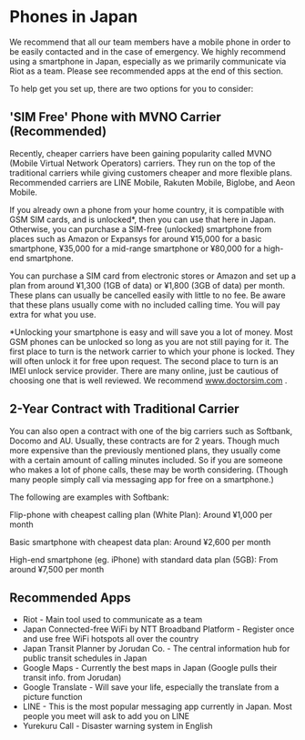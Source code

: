 # Phones in Japan

We recommend that all our team members have a mobile phone in order to be easily contacted and in the case of emergency. We highly recommend using a smartphone in Japan, especially as we primarily communicate via Riot as a team. Please see recommended apps at the end of this section.

To help get you set up, there are two options for you to consider:

## 'SIM Free' Phone with MVNO Carrier (Recommended)

Recently, cheaper carriers have been gaining popularity called MVNO (Mobile Virtual Network Operators) carriers. They run on the top of the traditional carriers while giving customers cheaper and more flexible plans. Recommended carriers are LINE Mobile, Rakuten Mobile, Biglobe, and Aeon Mobile.

If you already own a phone from your home country, it is compatible with GSM SIM cards, and is unlocked*, then you can use that here in Japan. Otherwise, you can purchase a SIM-free (unlocked) smartphone from places such as Amazon or Expansys for around ¥15,000 for a basic smartphone, ¥35,000 for a mid-range smartphone or ¥80,000 for a high-end smartphone.

You can purchase a SIM card from electronic stores or Amazon and set up a plan from around ¥1,300 (1GB of data) or ¥1,800 (3GB of data) per month. These plans can usually be cancelled easily with little to no fee. Be aware that these plans usually come with no included calling time. You will pay extra for what you use.

*Unlocking your smartphone is easy and will save you a lot of money. Most GSM phones can be unlocked so long as you are not still paying for it. The first place to turn is the network carrier to which your phone is locked. They will often unlock it for free upon request. The second place to turn is an IMEI unlock service provider. There are many online, just be cautious of choosing one that is well reviewed. We recommend www.doctorsim.com .

## 2-Year Contract with Traditional Carrier

You can also open a contract with one of the big carriers such as Softbank, Docomo and AU. Usually, these contracts are for 2 years. Though much more expensive than the previously mentioned plans, they usually come with a certain amount of calling minutes included. So if you are someone who makes a lot of phone calls, these may be worth considering. (Though many people simply call via messaging app for free on a smartphone.) 

The following are examples with Softbank:

Flip-phone with cheapest calling plan (White Plan): Around ¥1,000 per month

Basic smartphone with cheapest data plan: Around ¥2,600 per month

High-end smartphone (eg. iPhone) with standard data plan (5GB): From around ¥7,500 per month

## Recommended Apps

* Riot - Main tool used to communicate as a team
* Japan Connected-free WiFi by NTT Broadband Platform - Register once and use free WiFi hotspots all over the country
* Japan Transit Planner by Jorudan Co. - The central information hub for public transit schedules in Japan
* Google Maps - Currently the best maps in Japan (Google pulls their transit info. from Jorudan)
* Google Translate - Will save your life, especially the translate from a picture function
* LINE - This is the most popular messaging app currently in Japan. Most people you meet will ask to add you on LINE
* Yurekuru Call - Disaster warning system in English
